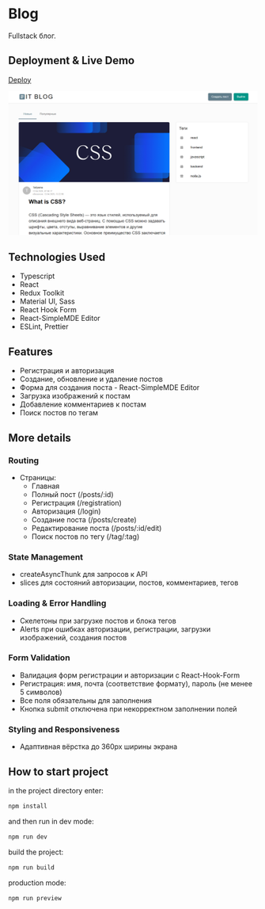 # Blog

Fullstack блог.

## Deployment & Live Demo

[Deploy](https://blogaboutit.netlify.app/)

<img src="./public/blogpreview.png" alt="preview" />

## Technologies Used

- Typescript
- React
- Redux Toolkit
- Material UI, Sass
- React Hook Form
- React-SimpleMDE Editor
- ESLint, Prettier

## Features

- Регистрация и авторизация
- Создание, обновление и удаление постов
- Форма для создания поста - React-SimpleMDE Editor
- Загрузка изображений к постам
- Добавление комментариев к постам
- Поиск постов по тегам

## More details

### Routing

- Страницы:
  - Главная
  - Полный пост (/posts/:id)
  - Регистрация (/registration)
  - Авторизация (/login)
  - Создание поста (/posts/create)
  - Редактирование поста (/posts/:id/edit)
  - Поиск постов по тегу (/tag/:tag)

### State Management

- createAsyncThunk для запросов к API
- slices для состояний авторизации, постов, комментариев, тегов

### Loading & Error Handling

- Скелетоны при загрузке постов и блока тегов
- Alerts при ошибках авторизации, регистрации, загрузки изображений, создания постов

### Form Validation

- Валидация форм регистрации и авторизации с React-Hook-Form
- Регистрация: имя, почта (соответствие формату), пароль (не менее 5 символов)
- Все поля обязательны для заполнения
- Кнопка submit отключена при некорректном заполнении полей

### Styling and Responsiveness

- Адаптивная вёрстка до 360px ширины экрана

## How to start project

in the project directory enter:

```js
npm install
```

and then run in dev mode:

```js
npm run dev
```

build the project:

```js
npm run build
```

production mode:

```js
npm run preview
```

